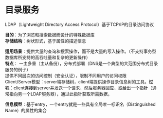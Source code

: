 # 目录服务

LDAP（Lightweight Directory Access Protocol）基于TCP/IP的目录访问协议<br>

**目的**：为了浏览和搜索数据而设计的特殊数据库<br>
**存储结构**：树状形式，基于属性的描述信息<br>

**适用场景**：提供大量的查询和搜索操作，而不是大量的写入操作。（不支持事务型数据库所支持的高吞吐量和复杂的更新操作）<br>
**特点**：
一主多重（主从备份），分布式部署（DNS是一个典型的大范围分布式目录服务的例子）<br>
提供不同层次的访问控制（安全认证），限制不同用户的访问权限<br>
Client/Server模型：server端存储树，client端提供操作目录信息树的工具。**过程**：client连接到server并发送一个请求，然后服务器回应，或给出一个指针（通常指向另一个LDAP服务器），通过此指针获取所需数据。

**信息模型**：基于entry，一个entry就是一些具有全局唯一标识名（Distinguished Name）的属性的集合
